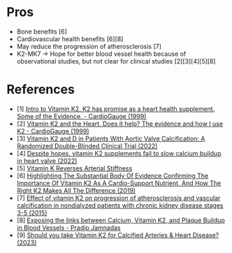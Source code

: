 # Pros
- Bone benefits [6]
- Cardiovascular health benefits [6][8]
- May reduce the progression of atherosclerosis [7]
- K2-MK7 -> Hope for better blood vessel health because of observational studies, but not clear for clinical studies [2][3][4][5][8]

# References
- [1] [Intro to Vitamin K2. K2 has promise as a heart health supplement. Some of the Evidence. - CardioGauge (1999)](https://www.youtube.com/watch?v=fY35xfHT5ts)
- [2] [Vitamin K2 and the Heart. Does it help? The evidence and how I use K2 - CardioGauge (1999)](https://www.youtube.com/watch?v=r8ucokDJTbs)
- [3] [Vitamin K2 and D in Patients With Aortic Valve Calcification: A Randomized Double-Blinded Clinical Trial (2022)](https://www.ahajournals.org/doi/10.1161/CIRCULATIONAHA.121.057008)
- [4] [Despite hopes, vitamin K2 supplements fail to slow calcium buildup in heart valve (2022)](https://www.heart.org/en/news/2022/04/25/despite-hopes-vitamin-k2-supplements-fail-to-slow-calcium-buildup-in-heart-valve)
- [5] [Vitamin K Reverses Arterial Stiffness](https://www.lifeextension.com/magazine/2017/11/vitamin-k-and-arterial-stiffness)
- [6] [Highlighting The Substantial Body Of Evidence Confirming The Importance Of Vitamin K2 As A Cardio-Support Nutrient, And How The Right K2 Makes All The Difference (2019)](https://www.ncbi.nlm.nih.gov/pmc/articles/PMC7238900/)
- [7] [Effect of vitamin K2 on progression of atherosclerosis and vascular calcification in nondialyzed patients with chronic kidney disease stages 3-5 (2015)](https://pubmed.ncbi.nlm.nih.gov/26176325/)
- [8] [Exposing the links between Calcium, Vitamin K2, and Plaque Buildup in Blood Vessels - Pradip Jamnadas](https://www.youtube.com/watch?v=D_UJaEZe9gg)
- [9] [Should you take Vitamin K2 for Calcified Arteries & Heart Disease? (2023)](https://www.youtube.com/watch?v=nkPEfVzm6io)